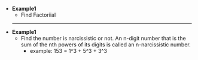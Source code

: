 * **Example1** <br/> 
  * Find Factoriial <br/> 
  ----
* **Example1** <br/>
  * Find the number is narcissistic or not. An n-digit number that is the sum of the nth powers of its digits is called an n-narcissistic number.
    * example: 153 = 1^3 + 5^3 + 3^3
